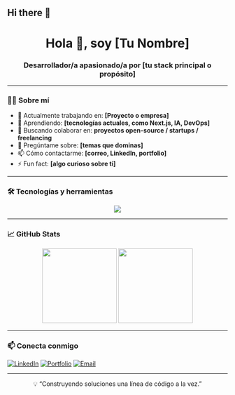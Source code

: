 ## Hi there 👋

<!--
**Tomas-Machin/Tomas-Machin** is a ✨ _special_ ✨ repository because its `README.md` (this file) appears on your GitHub profile.

Here are some ideas to get you started:

- 🔭 I’m currently working on ...
- 🌱 I’m currently learning ...
- 👯 I’m looking to collaborate on ...
- 🤔 I’m looking for help with ...
- 💬 Ask me about ...
- 📫 How to reach me: ...
- 😄 Pronouns: ...
- ⚡ Fun fact: ...
-->
<h1 align="center">Hola 👋, soy [Tu Nombre]</h1>
<h3 align="center">Desarrollador/a apasionado/a por [tu stack principal o propósito]</h3>

---

### 🧑‍💻 Sobre mí
- 🔭 Actualmente trabajando en: **[Proyecto o empresa]**
- 🌱 Aprendiendo: **[tecnologías actuales, como Next.js, IA, DevOps]**
- 👯 Buscando colaborar en: **proyectos open-source / startups / freelancing**
- 💬 Pregúntame sobre: **[temas que dominas]**
- 📫 Cómo contactarme: **[correo, LinkedIn, portfolio]**
- ⚡ Fun fact: **[algo curioso sobre ti]**

---

### 🛠️ Tecnologías y herramientas

<div align="center">
  <img src="https://skillicons.dev/icons?i=js,ts,react,next,nodejs,python,docker,git,linux,vscode,figma,tailwind" />
</div>

---

### 📈 GitHub Stats

<div align="center">
  <img src="https://github-readme-stats.vercel.app/api?username=TU_USUARIO&show_icons=true&theme=radical" height="170" />
  <img src="https://github-readme-stats.vercel.app/api/top-langs/?username=TU_USUARIO&layout=compact&theme=radical" height="170" />
</div>

---

### 📫 Conecta conmigo

[![LinkedIn](https://img.shields.io/badge/LinkedIn-%230077B5.svg?style=flat&logo=linkedin&logoColor=white)](https://www.linkedin.com/in/TU-PERFIL)
[![Portfolio](https://img.shields.io/badge/Portafolio-000?style=flat&logo=vercel&logoColor=white)](https://tuportafolio.com)
[![Email](https://img.shields.io/badge/Email-D14836?style=flat&logo=gmail&logoColor=white)](mailto:tucorreo@gmail.com)

---

<p align="center">💡 “Construyendo soluciones una línea de código a la vez.”</p>


